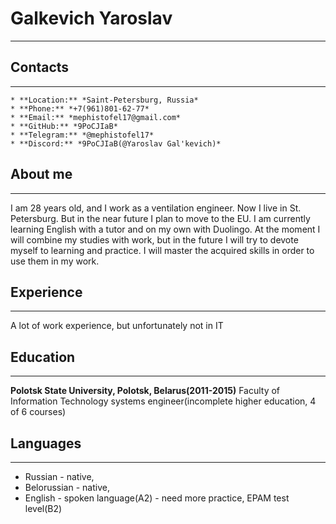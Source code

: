 # **Galkevich Yaroslav** 
***
## **Contacts** 
*** 
    * **Location:** *Saint-Petersburg, Russia*
    * **Phone:** *+7(961)801-62-77*
    * **Email:** *mephistofel17@gmail.com*
    * **GitHub:** *9PoCJIaB*
    * **Telegram:** *@mephistofel17*
    * **Discord:** *9PoCJIaB(@Yaroslav Gal'kevich)*

## **About me**
***
I am 28 years old, and I work as a ventilation engineer. Now I live in St. Petersburg.
But in the near future I plan to move to the EU. I am currently learning English with a tutor and on my own with Duolingo.
At the moment I will combine my studies with work, but in the future I will try to devote myself to learning and practice.
I will master the acquired skills in order to use them in my work.

## **Experience**
***
A lot of work experience, but unfortunately not in IT

## **Education**
***
**Polotsk State University, Polotsk, Belarus(2011-2015)**
Faculty of Information Technology 
systems engineer(incomplete higher education, 4 of 6 courses)

## **Languages**
***
* Russian - native,
* Belorussian - native,
* English - spoken language(A2) - need more practice, EPAM test level(B2)
